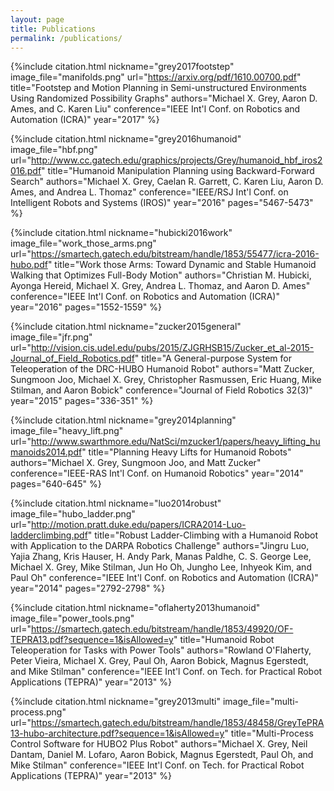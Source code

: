 ```yaml
---
layout: page
title: Publications
permalink: /publications/
---
```


<a name="rpg"></a>
{%include citation.html
  nickname="grey2017footstep"
  image_file="manifolds.png"
  url="https://arxiv.org/pdf/1610.00700.pdf"
  title="Footstep and Motion Planning in Semi-unstructured Environments Using Randomized Possibility Graphs"
  authors="Michael X. Grey, Aaron D. Ames, and C. Karen Liu"
  conference="IEEE Int'l Conf. on Robotics and Automation (ICRA)"
  year="2017"
%}

{%include citation.html
  nickname="grey2016humanoid"
  image_file="hbf.png"
  url="http://www.cc.gatech.edu/graphics/projects/Grey/humanoid_hbf_iros2016.pdf"
  title="Humanoid Manipulation Planning using Backward-Forward Search"
  authors="Michael X. Grey, Caelan R. Garrett, C. Karen Liu, Aaron D. Ames, and Andrea L. Thomaz"
  conference="IEEE/RSJ Int'l Conf. on Intelligent Robots and Systems (IROS)"
  year="2016"
  pages="5467-5473"
%}


{%include citation.html
  nickname="hubicki2016work"
  image_file="work_those_arms.png"
  url="https://smartech.gatech.edu/bitstream/handle/1853/55477/icra-2016-hubo.pdf"
  title="Work those Arms: Toward Dynamic and Stable Humanoid Walking that Optimizes Full-Body Motion"
  authors="Christian M. Hubicki, Ayonga Hereid, Michael X. Grey, Andrea L. Thomaz, and Aaron D. Ames"
  conference="IEEE Int'l Conf. on Robotics and Automation (ICRA)"
  year="2016"
  pages="1552-1559"
%}

<a name="teleop"></a>
{%include citation.html
  nickname="zucker2015general"
  image_file="jfr.png"
  url="http://vision.cis.udel.edu/pubs/2015/ZJGRHSB15/Zucker_et_al-2015-Journal_of_Field_Robotics.pdf"
  title="A General-purpose System for Teleoperation of the DRC-HUBO Humanoid Robot"
  authors="Matt Zucker, Sungmoon Joo, Michael X. Grey, Christopher Rasmussen, Eric Huang, Mike Stilman, and Aaron Bobick"
  conference="Journal of Field Robotics 32(3)"
  year="2015"
  pages="336-351"
%}

<a name="vtd"></a>
{%include citation.html
  nickname="grey2014planning"
  image_file="heavy_lift.png"
  url="http://www.swarthmore.edu/NatSci/mzucker1/papers/heavy_lifting_humanoids2014.pdf"
  title="Planning Heavy Lifts for Humanoid Robots"
  authors="Michael X. Grey, Sungmoon Joo, and Matt Zucker"
  conference="IEEE-RAS Int'l Conf. on Humanoid Robotics"
  year="2014"
  pages="640-645"
%}


{%include citation.html
  nickname="luo2014robust"
  image_file="hubo_ladder.png"
  url="http://motion.pratt.duke.edu/papers/ICRA2014-Luo-ladderclimbing.pdf"
  title="Robust Ladder-Climbing with a Humanoid Robot with Application to the DARPA Robotics Challenge"
  authors="Jingru Luo, Yajia Zhang, Kris Hauser, H. Andy Park, Manas Paldhe, C. S. George Lee, Michael X. Grey, Mike Stilman, Jun Ho Oh, Jungho Lee, Inhyeok Kim, and Paul Oh"
  conference="IEEE Int'l Conf. on Robotics and Automation (ICRA)"
  year="2014"
  pages="2792-2798"
%}

{%include citation.html
  nickname="oflaherty2013humanoid"
  image_file="power_tools.png"
  url="https://smartech.gatech.edu/bitstream/handle/1853/49920/OF-TEPRA13.pdf?sequence=1&isAllowed=y"
  title="Humanoid Robot Teleoperation for Tasks with Power Tools"
  authors="Rowland O'Flaherty, Peter Vieira, Michael X. Grey, Paul Oh, Aaron Bobick, Magnus Egerstedt, and Mike Stilman"
  conference="IEEE Int'l Conf. on Tech. for Practical Robot Applications (TEPRA)"
  year="2013"
%}


{%include citation.html
  nickname="grey2013multi"
  image_file="multi-process.png"
  url="https://smartech.gatech.edu/bitstream/handle/1853/48458/GreyTePRA13-hubo-architecture.pdf?sequence=1&isAllowed=y"
  title="Multi-Process Control Software for HUBO2 Plus Robot"
  authors="Michael X. Grey, Neil Dantam, Daniel M. Lofaro, Aaron Bobick, Magnus Egerstedt, Paul Oh, and Mike Stilman"
  conference="IEEE Int'l Conf. on Tech. for Practical Robot Applications (TEPRA)"
  year="2013"
%}

